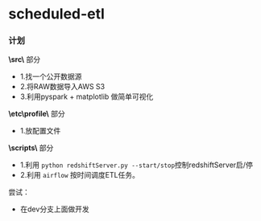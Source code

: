 # scheduled-etl

### 计划

**\\src\\** 部分
- 1.找一个公开数据源
- 2.将RAW数据导入AWS S3
- 3.利用pyspark + matplotlib 做简单可视化

**\\etc\\profile\\** 部分
- 1.放配置文件

**\\scripts\\** 部分
- 1.利用 `python redshiftServer.py --start/stop`控制redshiftServer启/停
- 2.利用 `airflow` 按时间调度ETL任务。

尝试：
- 在dev分支上面做开发
